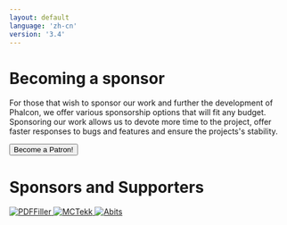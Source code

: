 ```yaml
---
layout: default
language: 'zh-cn'
version: '3.4'
---
```


# Becoming a sponsor

For those that wish to sponsor our work and further the development of Phalcon, we offer various sponsorship options that will fit any budget. Sponsoring our work allows us to devote more time to the project, offer faster responses to bugs and features and ensure the projects's stability.

<a href="https://phalcon.link/fund">
<button class="btn button-small btn-danger">
    Become a Patron!
</button>
</a>

# Sponsors and Supporters

<a href="https://pdffiller.com/" target="_blank">
    <img src="https://assets.phalconphp.com/phalcon/images/backers/pdffiller-240x60.png" alt="PDFFiller" />
</a>

<a href="https://mctekk.com/" target="_blank">
    <img src="https://assets.phalconphp.com/phalcon/images/backers/mctekk-240x60.png" alt="MCTekk" />
</a>

<a href="https://abits.com/" target="_blank">
    <img src="https://assets.phalconphp.com/phalcon/images/backers/abits-240x60.png" alt="Abits" />
</a>
